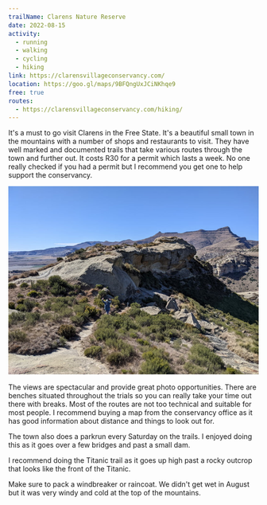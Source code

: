 ```yaml
---
trailName: Clarens Nature Reserve
date: 2022-08-15
activity:
  - running
  - walking
  - cycling
  - hiking
link: https://clarensvillageconservancy.com/
location: https://goo.gl/maps/9BFQngUxJCiNKhqe9
free: true
routes: 
  - https://clarensvillageconservancy.com/hiking/
---
```


It's a must to go visit Clarens in the Free State. It's a beautiful small town in the mountains with a number of shops and restaurants to visit. They have well marked and documented trails that take various routes through the town and further out. It costs R30 for a permit which lasts a week. No one really checked if you had a permit but I recommend you get one to help support the conservancy.

![near titanic rock](clarens-nature-reserve.jpg)

The views are spectacular and provide great photo opportunities. There are benches situated throughout the trials so you can really take your time out there with breaks. Most of the routes are not too technical and suitable for most people. I recommend buying a map from the conservancy office as it has good information about distance and things to look out for.

The town also does a parkrun every Saturday on the trails. I enjoyed doing this as it goes over a few bridges and past a small dam.

I recommend doing the Titanic trail as it goes up high past a rocky outcrop that looks like the front of the Titanic. 

Make sure to pack a windbreaker or raincoat. We didn't get wet in August but it was very windy and cold at the top of the mountains.